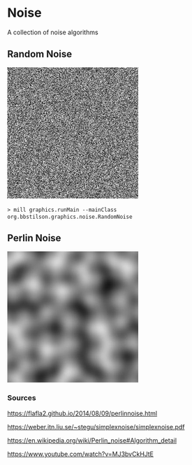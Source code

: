 # Noise

A collection of noise algorithms

## Random Noise

![random noise](./img/random_noise.jpg)

```
> mill graphics.runMain --mainClass org.bbstilson.graphics.noise.RandomNoise
```

## Perlin Noise

![perline noise 1](./img/perlin_noise_1.jpg)

### Sources

https://flafla2.github.io/2014/08/09/perlinnoise.html

https://weber.itn.liu.se/~stegu/simplexnoise/simplexnoise.pdf

https://en.wikipedia.org/wiki/Perlin_noise#Algorithm_detail

https://www.youtube.com/watch?v=MJ3bvCkHJtE

